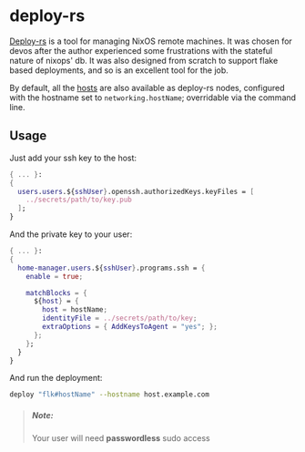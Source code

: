 # deploy-rs
[Deploy-rs][d-rs] is a tool for managing NixOS remote machines. It was
chosen for devos after the author experienced some frustrations with the
stateful nature of nixops' db. It was also designed from scratch to support
flake based deployments, and so is an excellent tool for the job.

By default, all the [hosts](../concepts/hosts.md) are also available as deploy-rs nodes,
configured with the hostname set to `networking.hostName`; overridable via
the command line.

## Usage

Just add your ssh key to the host:
```nix
{ ... }:
{
  users.users.${sshUser}.openssh.authorizedKeys.keyFiles = [
    ../secrets/path/to/key.pub
  ];
}
```

And the private key to your user:
```nix
{ ... }:
{
  home-manager.users.${sshUser}.programs.ssh = {
    enable = true;

    matchBlocks = {
      ${host} = {
        host = hostName;
        identityFile = ../secrets/path/to/key;
        extraOptions = { AddKeysToAgent = "yes"; };
      };
    };
  }
}
```

And run the deployment:
```sh
deploy "flk#hostName" --hostname host.example.com
```

> ##### _Note:_
> Your user will need **passwordless** sudo access

[d-rs]: https://github.com/serokell/deploy-rs
